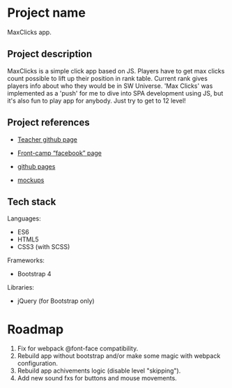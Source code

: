 # Project name

MaxClicks app.

## Project description

MaxClicks is a simple click app based on JS. Players have to get max clicks count possible to lift up their position in rank table. Current rank gives players info about who they would be in SW Universe. 'Max Clicks' was implemented as a 'push' for me to dive into SPA development using JS, but it's also fun to play app for anybody. Just try to get to 12 level!

## Project references

* [Teacher github page](https://github.com/dosandk)

* [Front-camp “facebook” page](https://www.facebook.com/groups/270300106928894/)

* [github pages](https://dmmhs.github.io/MaxClicks/)

* [mockups](https://wireframepro.mockflow.com/view/M378b133e7c4ded180a7a8efa5d5bbdc31539177628947#/page/58552349a09c49b2952697a17b0b9f91)

## Tech stack

Languages:
* ES6
* HTML5
* CSS3 (with SCSS)

Frameworks:
* Bootstrap 4

Libraries:
* jQuery (for Bootstrap only)

# Roadmap
1. Fix for webpack @font-face compatibility.
2. Rebuild app without bootstrap and/or make some magic with webpack configuration.
3. Rebuild app achivements logic (disable level "skipping").
4. Add new sound fxs for buttons and mouse movements.

